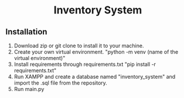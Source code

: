 
<div align=center><h1>Inventory System</h1></div>

## Installation

1. Download zip or git clone to install it to your machine.
2. Create your own virtual environment.
"python -m venv (name of the virtual environment)"
3. Install requirements through requirements.txt
"pip install -r requirements.txt"
4. Run XAMPP and create a database named "inventory_system" and import the .sql file from the repository.
5. Run main.py

